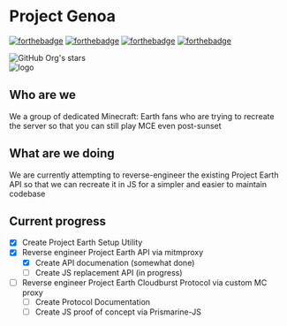 # Project Genoa
[![forthebadge](https://forthebadge.com/images/badges/built-for-android.svg)](https://forthebadge.com)
[![forthebadge](https://forthebadge.com/images/badges/made-with-javascript.svg)](https://forthebadge.com)
[![forthebadge](https://forthebadge.com/images/badges/made-with-python.svg)](https://forthebadge.com)
[![forthebadge](https://forthebadge.com/images/badges/made-with-c-sharp.svg)](https://forthebadge.com)

![GitHub Org's stars](https://img.shields.io/github/stars/Project-Genoa?style=for-the-badge)
<br/>
![logo](https://avatars.githubusercontent.com/u/120286029)

## Who are we
We a group of dedicated Minecraft: Earth fans who are trying to recreate the server so that you can still play MCE even post-sunset

## What are we doing
We are currently attempting to reverse-engineer the existing Project Earth API so that we can recreate it in JS for a simpler and easier to maintain codebase

## Current progress
- [x] Create Project Earth Setup Utility
- [x] Reverse engineer Project Earth API via mitmproxy
  - [x] Create API documenation (somewhat done)
  - [ ] Create JS replacement API (in progress)
- [ ] Reverse engineer Project Earth Cloudburst Protocol via custom MC proxy
  - [ ] Create Protocol Documentation
  - [ ] Create JS proof of concept via Prismarine-JS
